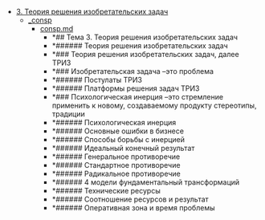 - <a href = "F:\Node_projects\Node_Way\NBase\_Md\_Index\_TGUniversitet\I_kurs\+Проектная_деятельность_1_pdf\3. Теория решения изобретательских задач\cat.3. Теория решения изобретательских задач\dir.3. Теория решения изобретательских задач.md">3. Теория решения изобретательских задач</a>
    - <a href = "F:\Node_projects\Node_Way\NBase\_Md\_Index\_TGUniversitet\I_kurs\+Проектная_деятельность_1_pdf\3. Теория решения изобретательских задач\_consp\cat._consp\dir._consp.md">_consp</a>
        - <a href = "F:\Node_projects\Node_Way\NBase\_Md\_Index\_TGUniversitet\I_kurs\+Проектная_деятельность_1_pdf\3. Теория решения изобретательских задач\_consp\consp.md">consp.md</a>
            - *## Тема 3. Теория решения изобретательских задач
            - *###### Теория решения изобретательских задач
            - *### Теория решения изобретательских задач, далее ТРИЗ
            - *### Изобретательская задача –это проблема
            - *###### Постулаты ТРИЗ
            - *###### Платформы решения задач ТРИЗ
            - *### Психологическая инерция –это стремление применить к новому, создаваемому продукту стереотипы, традиции
            - *###### Психологическая инерция
            - *###### Основные ошибки в бизнесе
            - *###### Способы борьбы с инерцией
            - *###### Идеальный конечный результат
            - *###### Генеральное противоречие
            - *###### Стандартное противоречие
            - *###### Радикальное противоречие
            - *###### 4 модели фундаментальный трансформаций
            - *###### Технические ресурсы
            - *###### Соотношение ресурсов и результат
            - *###### Оперативная зона и время проблемы
    
